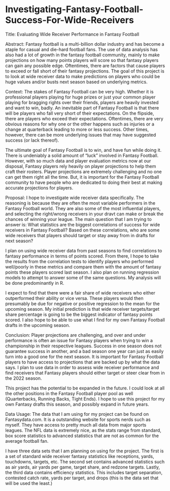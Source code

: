 # Investigating-Fantasy-Football-Success-For-Wide-Receivers

Title: Evaluating Wide Receiver Performance in Fantasy Football

Abstract: 
Fantasy football is a multi-billion dollar industry and has become a staple for casual and die-hard football fans. The use of data analysis has also had a lot of growth in the fantasy football community, mainly to make projections on how many points players will score so that fantasy players can gain any possible edge. Oftentimes, there are factors that cause players to exceed or fall short of their fantasy projections. The goal of this project is to look at wide receiver data to make predictions on players who could be huge values and/or busts next season based on underlying metrics. 

Context:
The stakes of Fantasy Football can be very high. Whether it is professional players playing for huge prizes or just your common player playing for bragging rights over their friends, players are heavily invested and want to win, badly. An inevitable part of Fantasy Football is that there will be players who fall very short of their expectations. On the flipside, there are players who exceed their expectations. Oftentimes, there are very obvious reasons for why one or the other happens such as injuries or a change at quarterback leading to more or less success. Other times, however, there can be more underlying issues that may have suggested success (or lack thereof).

The ultimate goal of Fantasy Football is to win, and have fun while doing it. There is undeniably a solid amount of “luck” involved in Fantasy Football. However, with so much data and player evaluation metrics now at our disposal, Fantasy players rely heavily on player projections to help them craft their rosters. Player projections are extremely challenging and no one can get them right all the time. But, it is important for the Fantasy Football community to have people who are dedicated to doing their best at making accurate projections for players. 

Proposal:
I hope to investigate wide receiver data specifically. The reasoning is because they are often the most variable performers in the Fantasy Football world. They are also some of the most influential players, and selecting the right/wrong receivers in your dravt can make or break the chances of winning your league. The main question that I am trying to answer is: What statistics are the biggest correlations of success for wide receivers in Fantasy Football? Based on these correlations, who are some wide receivers that players should target or stay away from in drafts for next season?

I plan on using wide receiver data from past seasons to find correlations to fantasy performance in terms of points scored. From there, I hope to take the results from the correlation tests to identify players who performed well/poorly in these metrics and compare them with the amount of fantasy points these players scored last season. I also plan on running regression models to attempt to answer some of the same questions. My analysis will be done predominantly in R. 

I expect to find that there were a fair share of wide receivers who either outperformed their ability or vice versa. These players would then presumably be due for negative or positive regression to the mean for the upcoming season. My initial prediction is that wide receiver targets/target share percentage is going to be the biggest indicator of fantasy points scored. I also hope to be able to use what I find for my own Fantasy Football drafts in the upcoming season. 

Conclusion:
Player projections are challenging, and over and under performance is often an issue for Fantasy players when trying to win a championship in their respective leagues. Success in one season does not guarantee success in another, and a bad season one year can just as easily turn into a good one for the next season. It is important for Fantasy Football players to have access to projections that are backed up by what the data says. I plan to use data in order to assess wide receiver performance and find receivers that Fantasy players should either target or steer clear from in the 2022 season. 

This project has the potential to be expanded in the future. I could look at all the other positions in the Fantasy Football player pool as well (Quarterbacks, Running Backs, Tight Ends). I hope to use this project for my own Fantasy drafts this season, and possibly expand in future years. 


Data Usage:
The data that I am using for my project can be found on Fantasydata.com. It is a outstanding website for sports nerds such as myself. They have access to pretty much all data from major sports leagues. The NFL data is extremely nice, as the stats range from standard, box score statistics to advanced statistics that are not as common for the average football fan. 

I have three data sets that I am planning on using for the project. The first is a set of standard wide receiver fantasy statistics like receptions, yards, touchdowns, targets, etc. The second set contains advanced statistics such as air yards, air yards per game, target share, and redzone targets. Lastly, the third data contains efficiency statistics. This includes target separation, contested catch rate, yards per target, and drops (this is the data set that will be used the least.)



